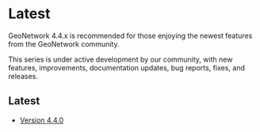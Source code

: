 # Latest

GeoNetwork 4.4.x is recommended for those enjoying the newest features from the GeoNetwork community. 

This series is under active development by our community, with new features, improvements, documentation updates, bug reports, fixes, and releases.

## Latest

-   [Version 4.4.0](version-4.4.0.md)

